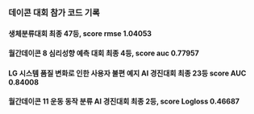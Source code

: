 ### 데이콘 대회 참가 코드 기록

#### 생체분류대회 최종 47등, score rmse 1.04053

#### 월간데이콘 8 심리성향 예측 대회 최종 4등, score auc 0.77957

#### LG 시스템 품질 변화로 인한 사용자 불편 예지 AI 경진대회 최종 23등 score AUC 0.84008

#### 월간데이콘 11 운동 동작 분류 AI 경진대회 최종 2등, score Logloss 0.46687
